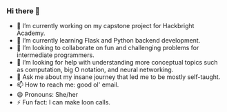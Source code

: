 ### Hi there 👋

- 🔭 I’m currently working on my capstone project for Hackbright Academy.
- 🌱 I’m currently learning Flask and Python backend development.
- 👯 I’m looking to collaborate on fun and challenging problems for intermediate programmers.
- 🤔 I’m looking for help with understanding more conceptual topics such as computation, big O notation, and neural networking.
- 💬 Ask me about my insane journey that led me to be mostly self-taught.
- 📫 How to reach me: good ol' email.
- 😄 Pronouns: She/her
- ⚡ Fun fact: I can make loon calls.
